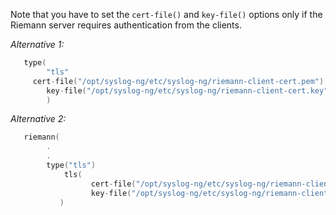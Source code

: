 ---
---
<!-- DISCLAIMER: This file is based on the syslog-ng Open Source Edition documentation https://github.com/balabit/syslog-ng-ose-guides/commit/2f4a52ee61d1ea9ad27cb4f3168b95408fddfdf2 and is used under the terms of The syslog-ng Open Source Edition Documentation License. The file has been modified by Axoflow. -->
Note that you have to set the `cert-file()` and `key-file()` options only if the Riemann server requires authentication from the clients.

*Alternative 1:*

```c
   type(
        "tls"
     cert-file("/opt/syslog-ng/etc/syslog-ng/riemann-client-cert.pem")
        key-file("/opt/syslog-ng/etc/syslog-ng/riemann-client-cert.key")
        )

```

*Alternative 2:*

```c
   riemann(
        .
        .
        type("tls")
            tls(
                  cert-file("/opt/syslog-ng/etc/syslog-ng/riemann-client-cert.pem")
                  key-file("/opt/syslog-ng/etc/syslog-ng/riemann-client-cert.key")
           )

```
